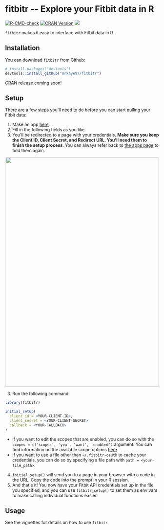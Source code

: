 fitbitr -- Explore your Fitbit data in R
=======

<!-- badges: start -->
[![R-CMD-check](https://github.com/mrkaye97/fitbitr/workflows/R-CMD-check/badge.svg)](https://github.com/mrkaye97/fitbitr/actions)
[![CRAN Version](http://www.r-pkg.org/badges/version/fitbitr)](http://cran.rstudio.com/web/packages/fitbitr) ![](http://cranlogs.r-pkg.org/badges/grand-total/fitbitr)
<!-- badges: end -->

`fitbitr` makes it easy to interface with Fitbit data in R.

Installation
------------

You can download `fitbitr` from Github:

``` r
# install.packages("devtools")
devtools::install_github("mrkaye97/fitbitr")
```

CRAN release coming soon!


Setup
------------

There are a few steps you'll need to do before you can start pulling your Fitbit data:

1. Make an app [here](https://dev.fitbit.com/apps/new).
2. Fill in the following fields as you like. 
3. You'll be redirected to a page with your credentials. **Make sure you keep the Client ID, Client Secret, and Redirect URL. You'll need them to finish the setup process**. You can always refer back to [the apps page](https://dev.fitbit.com/apps) to find them again.

<p align="center">
<img src="https://github.com/mrkaye97/fitbitr/blob/master/inst/app_seup.png" width="500" height="750">
</p>

3. Run the following command:

```r
library(fitbitr)

initial_setup(
  client_id = <YOUR-CLIENT-ID>,
  client_secret = <YOUR-CLIENT-SECRET>
  callback = <YOUR-CALLBACK>
)
```

* If you want to edit the scopes that are enabled, you can do so with the `scopes = c('scopes', 'you', 'want', 'enabled')` argument. You can find information on the available scope options [here](https://dev.fitbit.com/build/reference/web-api/oauth2/#scope).
* If you want to use a file other than `~/.fitbitr-oauth` to cache your credentials, you can do so by specifying a file path with `path = <your-file_path>`.

4. `initial_setup()` will send you to a page in your browser with a code in the URL. Copy the code into the prompt in your R session.
5. And that's it! You now have your Fitbit API credentials set up in the file you specified, and you can use `fitbitr_setup()` to set them as env vars to make calling individual functions easier.

Usage
------------

See the vignettes for details on how to use `fitbitr`
